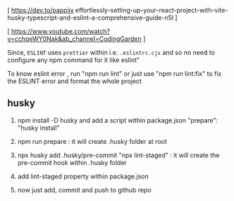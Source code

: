 [ https://dev.to/pappijx effortlessly-setting-up-your-react-project-with-vite-husky-typescript-and-eslint-a-comprehensive-guide-n5l ]

[ https://www.youtube.com/watch?v=cchqeWY0Nak&ab_channel=CodingGarden ]

Since, `ESLINT` uses `prettier` within i.e. `.eslintrc.cjs` and so no need to configure any npm command for it like eslint"


To know eslint error , run "npm run lint" or just use "npm run lint:fix" to fix the ESLINT error and format the whole project


## husky 

1. npm install -D husky and add a script within package.json "prepare": "husky install"

2. npm run prepare : it will create .husky folder at root

3. npx husky add .husky/pre-commit "npx lint-staged" : it will create the pre-commit hook within .husky folder

4. add lint-staged property within package.json

5. now just add, commit and push to github repo